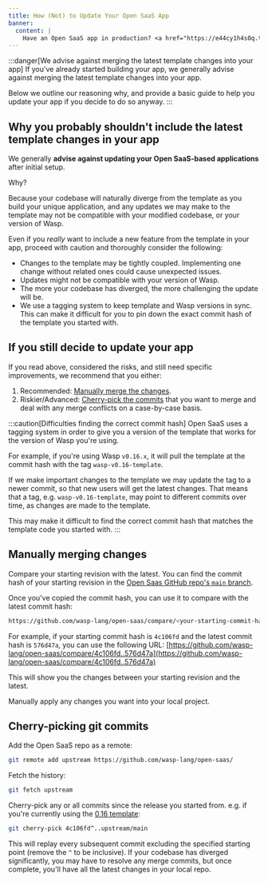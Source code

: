 ```yaml
---
title: How (Not) to Update Your Open SaaS App
banner:
  content: |
    Have an Open SaaS app in production? <a href="https://e44cy1h4s0q.typeform.com/to/EPJCwsMi">We'll send you some swag! 👕</a>
---
```


:::danger[We advise against merging the latest template changes into your app]
If you've already started building your app, we generally advise against merging the latest template changes into your app.

Below we outline our reasoning why, and provide a basic guide to help you update your app if you decide to do so anyway.
:::


## Why you probably shouldn't include the latest template changes in your app

We generally **advise against updating your Open SaaS-based applications** after initial setup. 

Why? 

Because your codebase will naturally diverge from the template as you build your unique application, and any updates we may make to the template may not be compatible with your modified codebase, or your version of Wasp.

Even if you *really* want to include a new feature from the template in your app, proceed with caution and thoroughly consider the following:

- Changes to the template may be tightly coupled. Implementing one change without related ones could cause unexpected issues.
- Updates might not be compatible with your version of Wasp.
- The more your codebase has diverged, the more challenging the update will be.
- We use a tagging system to keep template and Wasp versions in sync. This can make it difficult for you to pin down the exact commit hash of the template you started with.

## If you still decide to update your app

If you read above, considered the risks, and still need specific improvements, we recommend that you either:
1. Recommended: [Manually merge the changes](#manually-merging-changes).
2. Riskier/Advanced: [Cherry-pick the commits](#cherry-picking-git-commits) that you want to merge and deal with any merge conflicts on a case-by-case basis. 

:::caution[Difficulties finding the correct commit hash] 
Open SaaS uses a tagging system in order to give you a version of the template that works for the version of Wasp you're using.

For example, if you're using Wasp `v0.16.x`, it will pull the template at the commit hash with the tag `wasp-v0.16-template`.

If we make important changes to the template we may update the tag to a newer commit, so that new users will get the latest changes. That means that a tag, e.g. `wasp-v0.16-template`, may point to different commits over time, as changes are made to the template.

This may make it difficult to find the correct commit hash that matches the template code you started with.
:::
## Manually merging changes
Compare your starting revision with the latest. You can find the commit hash of your starting revision in the [Open Saas GitHub repo's `main` branch](https://github.com/wasp-lang/open-saas/commits/main/).

Once you've copied the commit hash, you can use it to compare with the latest commit hash:

```bash
https://github.com/wasp-lang/open-saas/compare/<your-starting-commit-hash>..<latest-commit-hash>
```
For example, if your starting commit hash is `4c106fd` and the latest commit hash is `576d47a`, you can use the following URL:
[https://github.com/wasp-lang/open-saas/compare/4c106fd..576d47a](https://github.com/wasp-lang/open-saas/compare/4c106fd..576d47a)

This will show you the changes between your starting revision and the latest.

Manually apply any changes you want into your local project.


## Cherry-picking git commits

Add the Open SaaS repo as a remote:

```bash
git remote add upstream https://github.com/wasp-lang/open-saas/
```

Fetch the history:

```bash
git fetch upstream
```

Cherry-pick any or all commits since the release you started from. e.g. if you're currently using the [0.16 template](https://github.com/wasp-lang/open-saas/releases/tag/wasp-v0.16-template):

```bash
git cherry-pick 4c106fd^..upstream/main
```

This will replay every subsequent commit excluding the specified starting point (remove the `^` to be inclusive). If your codebase has diverged significantly, you may have to resolve any merge commits, but once complete, you'll have all the latest changes in your local repo.
